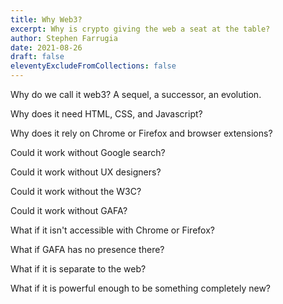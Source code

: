 ```yaml
---
title: Why Web3?
excerpt: Why is crypto giving the web a seat at the table?
author: Stephen Farrugia
date: 2021-08-26
draft: false
eleventyExcludeFromCollections: false
---
```

Why do we call it web3? A sequel, a successor, an evolution.

Why does it need HTML, CSS, and Javascript?

Why does it rely on Chrome or Firefox and browser extensions? 

Could it work without Google search?

Could it work without UX designers?

Could it work without the W3C?

Could it work without GAFA?

What if it isn't accessible with Chrome or Firefox?

What if GAFA has no presence there?

What if it is separate to the web?

What if it is powerful enough to be something completely new?